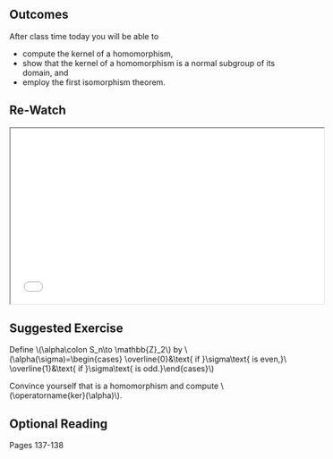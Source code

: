 ## Outcomes
After class time today you will be able to

* compute the kernel of a homomorphism,
* show that the kernel of a homomorphism is a normal subgroup of its domain, and
* employ the first isomorphism theorem.

## Re-Watch

<iframe src="//www.youtube.com/embed/TngePpJ_x-I" width="560" height="314" allowfullscreen="allowfullscreen" data-mce-fragment="1"></iframe>

## Suggested Exercise

Define \\(\alpha\colon S_n\to \mathbb{Z}_2\\) by 
\\(\alpha(\sigma)=\begin{cases}
\overline{0}&\text{ if }\sigma\text{ is even,}\\
\overline{1}&\text{ if }\sigma\text{ is odd.}\end{cases}\\)

Convince yourself that is a homomorphism and compute \\(\operatorname{ker}(\alpha)\\).

## Optional Reading

Pages 137-138